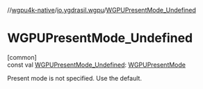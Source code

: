 //[wgpu4k-native](../../index.md)/[io.ygdrasil.wgpu](index.md)/[WGPUPresentMode_Undefined](-w-g-p-u-present-mode_-undefined.md)

# WGPUPresentMode_Undefined

[common]\
const val [WGPUPresentMode_Undefined](-w-g-p-u-present-mode_-undefined.md): [WGPUPresentMode](-w-g-p-u-present-mode/index.md)

Present mode is not specified. Use the default.